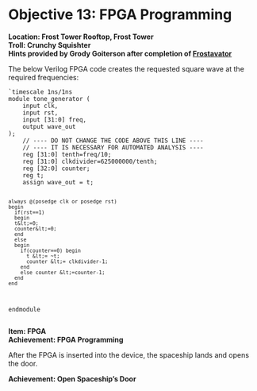 <h1 id="objective-13-fpga-programming">Objective 13: FPGA Programming</h1>
<p><strong>Location: Frost Tower Rooftop, Frost Tower</strong><br>
<strong>Troll: Crunchy Squishter</strong><br>
<strong>Hints provided by Grody Goiterson after completion of <a href="https://github.com/joergschwarzwaelder/hhc2021/blob/master/Additional/Frostavator.md">Frostavator</a></strong></p>
<p>The below Verilog FPGA code creates the requested square wave at the required frequencies:</p>
<pre><code>`timescale 1ns/1ns
module tone_generator (
    input clk,
    input rst,
    input [31:0] freq,
    output wave_out
);
    // ---- DO NOT CHANGE THE CODE ABOVE THIS LINE ---- 
    // ---- IT IS NECESSARY FOR AUTOMATED ANALYSIS ----
    reg [31:0] tenth=freq/10;
    reg [31:0] clkdivider=625000000/tenth;
    reg [32:0] counter;
	reg t;
    assign wave_out = t;
	
	always @(posedge clk or posedge rst)
	begin
	  if(rst==1)
	  begin
      t&lt;=0;
      counter&lt;=0;
	  end
	  else
	  begin
	    if(counter==0) begin
	      t &lt;= ~t;
	      counter &lt;= clkdivider-1;
	    end
	    else counter &lt;=counter-1; 
      end
	end
endmodule
</code></pre>
<p><strong>Item: FPGA</strong><br>
<strong>Achievement: FPGA Programming</strong></p>
<p>After the FPGA is inserted into the device, the spaceship lands and opens the door.</p>
<p><strong>Achievement: Open Spaceship’s Door</strong></p>

